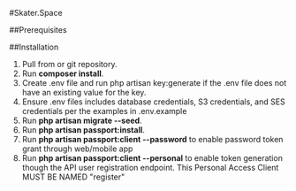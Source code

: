 #Skater.Space

##Prerequisites

##Installation
1. Pull from or git repository.
2. Run **composer install**.
3. Create .env file and run php artisan key:generate if the .env file does not have an existing value for the key.
4. Ensure .env files includes database credentials, S3 credentials, and SES credentials per the examples in .env.example
5. Run **php artisan migrate --seed**.
6. Run **php artisan passport:install**.
7. Run **php artisan passport:client --password** to enable password token grant through web/mobile app
8. Run **php artisan passport:client --personal** to enable token generation though the API user registration endpoint. This Personal Access Client MUST BE NAMED "register"